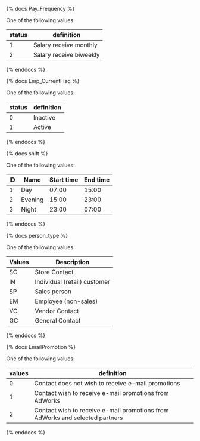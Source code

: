 {% docs Pay_Frequency %}
	
One of the following values: 

| status         | definition                                       |
|----------------|--------------------------------------------------|
| 1              | Salary receive monthly                           |
| 2              | Salary receive biweekly                          |

{% enddocs %}

{% docs Emp_CurrentFlag %}

One of the following values: 

| status         | definition                                       |
|----------------|--------------------------------------------------|
| 0              | Inactive                                         |
| 1              | Active                                           |

{% enddocs %}

{% docs shift %}

One of the following values: 

| ID      | Name      | Start time             | End time           |
|---------|-----------|------------------------|--------------------|
| 1       | Day       | 07:00                  | 15:00              |
| 2       | Evening   | 15:00                  | 23:00              |
| 3       | Night     | 23:00                  | 07:00              |

{% enddocs %}

{% docs person_type %}

One of the following values

| Values       | Description                    |
|--------------|--------------------------------|
| SC           | Store Contact                  |
| IN           | Individual (retail) customer   |
| SP           | Sales person                   |
| EM           | Employee (non-sales)           |
| VC           | Vendor Contact                 |
| GC           | General Contact                |

{% enddocs %}


{% docs EmailPromotion %}

One of the following values: 

| values | definition                                                                   |
|--------|------------------------------------------------------------------------------|
| 0      | Contact does not wish to receive e-mail promotions                           |
| 1      | Contact wish to receive e-mail promotions from AdWorks                       |
| 2      | Contact wish to receive e-mail promotions from AdWorks and selected partners |

{% enddocs %}